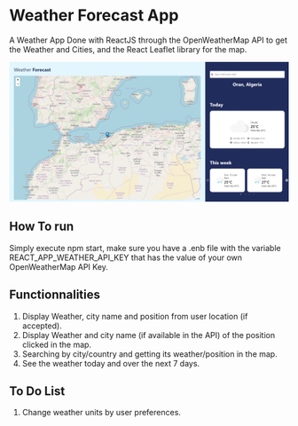 # Weather Forecast App 
A Weather App Done with ReactJS through the OpenWeatherMap API to get the Weather and Cities, and the React Leaflet library for the map. 

<img src="screen.png"/>

## How To run 
Simply execute npm start, make sure you have a .enb file with the variable REACT_APP_WEATHER_API_KEY that has the value of your own OpenWeatherMap API Key. 
## Functionnalities
1. Display Weather, city name and position from user location (if accepted).
2. Display Weather and city name (if available in the API) of the position clicked in the map. 
3. Searching by city/country and getting its weather/position in the map. 
4. See the weather today and over the next 7 days. 

## To Do List 
1. Change weather units by user preferences.